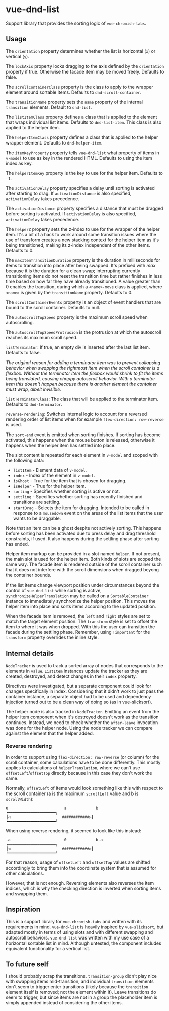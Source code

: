 # vue-dnd-list

Support library that provides the sorting logic of `vue-chromish-tabs`.

## Usage

The `orientation` property determines whether the list is horizontal (`x`) or vertical (`y`).

The `lockAxis` property locks dragging to the axis defined by the `orientation` property if true. Otherwise the facade item may be moved freely. Defaults to false.

The `scrollContainerClass` property is the class to apply to the wrapper element around sortable items. Defaults to `dnd-scroll-container`.

The `transitionName` property sets the `name` property of the internal `transition` elements. Default to `dnd-list`.

The `listItemClass` property defines a class that is applied to the element that wraps individual list items. Defaults to `dnd-list-item`. This class is also applied to the helper item.

The `helperItemClass` property defines a class that is applied to the helper wrapper element. Defaults to `dnd-helper-item`.

The `itemKeyProperty` property tells `vue-dnd-list` what property of items in `v-model` to use as key in the rendered HTML. Defaults to using the item index as key.

The `helperItemKey` property is the key to use for the helper item. Defaults to `-1`.

The `activationDelay` property specifies a delay until sorting is activated after starting to drag. If `activationDistance` is also specified, `activationDelay` takes precedence.

The `activationDistance` property specifies a distance that must be dragged before sorting is activated. If `activationDelay` is also specified, `activationDelay` takes precedence.

The `helperZ` property sets the z-index to use for the wrapper of the helper item. It's a bit of a hack to work around some transition issues where the use of transform creates a new stacking context for the helper item as it's being transitioned, making its z-index independent of the other items. Defaults to 0.

The `maxItemTransitionDuration` property is the duration in milliseconds for items to transition into place after being swapped. It's prefixed with _max_ because it is the duration for a clean swap; interrupting currently transitioning items do not reset the transition time but rather finishes in less time based on how far they have already transitioned. A value greater than 0 enables the transition, during which a `<name>-move` class is applied, where `<name>` is given by the `transitionName` property. Defaults to 0.

The `scrollContainerEvents` property is an object of event handlers that are bound to the scroll container. Defaults to null.

The `autoscrollTopSpeed` property is the maximum scroll speed when autoscrolling.

The `autoscrollTopSpeedProtrusion` is the protrusion at which the autoscroll reaches its maximum scroll speed.

`listTerminator`: If true, an empty div is inserted after the last list item.
Defaults to false.

_The original reason for adding a terminator item was to prevent collapsing behavior when swapping the rightmost item when the scroll container is a flexbox.
Without the terminator item the flexbox would shrink to fit the items being translated, causing choppy autoscroll behavior.
With a terminator item this doesn't happen because there is another element the container must wrap, albeit invisible._

`listTerminatorClass`: The class that will be applied to the terminator item.
Defaults to `dnd-terminator`.

`reverse-rendering`: Switches internal logic to account for a reversed rendering order of list items when for example `flex-direction: row-reverse` is used.

The `sort-end` event is emitted when sorting finishes. If sorting has become activated, this happens when the mouse button is released, otherwise it happens when the helper item has settled into place.

The slot content is repeated for each element in `v-model` and scoped with the following data:

* `listItem` - Element data of `v-model`.
* `index` - Index of the element in `v-model`.
* `isGhost` - True for the item that is chosen for dragging.
* `isHelper` - True for the helper item.
* `sorting` - Specifies whether sorting is active or not.
* `settling` - Specifies whether sorting has recently finished and transitions are settling.
* `startDrag` - Selects the item for dragging. Intended to be called in response to a `mousedown` event on the areas of the list items that the user wants to be draggable.

Note that an item can be a ghost despite not actively sorting. This happens before sorting has been activated due to press delay and drag threshold constraints, if used. It also happens during the settling phase after sorting has ended.

Helper item markup can be provided in a slot named `helper`. If not present, the main slot is used for the helper item. Both kinds of slots are scoped the same way. The facade item is rendered outside of the scroll container such that it does not interfere with the scroll dimensions when dragged beyong the container bounds.

If the list items change viewport position under circumstances beyond the control of `vue-dnd-list` while sorting is active, `synchronizeHelperTranslation` may be called on a `SortableContainer` instance to immediately synchronize the helper position. This moves the helper item into place and sorts items according to the updated position.

When the facade item is removed, the `left` and `right` styles are set to match the target element position. The `transform` style is set to offset the item to where it was when dropped. With this the user can transition the facade during the settling phase. Remember, using `!important` for the `transform` property overrides the inline style.

## Internal details

`NodeTracker` is used to track a sorted array of nodes that corresponds to the elements in `value`. `ListItem` instances update the tracker as they are created, destroyed, and detect changes in their `index` property.

Directives were investigated, but a separate component could look for changes specifically in index. Considering that it didn't work to just pass the container instance, a separate object had to be used and dependency injection turned out to be a clean way of doing so (as in vue-slicksort).

The helper node is also tracked in `NodeTracker`. Emitting an event from the helper item component when it's destroyed doesn't work as the transition continues. Instead, we need to check whether the `after-leave` invocation was done for the helper node. Using the node tracker we can compare against the element that the helper added.

### Reverse rendering

In order to support using `flex-direction: row-reverse` (or column) for the scroll container, some calculations have to be done differently.
This mostly applies to calculations of `helperTranslation`, where we can't use `offsetLeft`/`offsetTop` directly because in this case they don't work the same.

Normally, `offsetLeft` of items would look something like this with respect to the scroll container (a is the maximum `scrollLeft` value and b is `scrollWidth`):
```
0                         a             b
┍━━━━━━━━━━━━━━━━━━━━━┑
┃◁                       ############▷┃
┕━━━━━━━━━━━━━━━━━━━━━┙
```

When using reverse rendering, it seemed to look like this instead:
```
-a                        0             b-a
┍━━━━━━━━━━━━━━━━━━━━━┑
┃◁                       ############▷┃
┕━━━━━━━━━━━━━━━━━━━━━┙
```

For that reason, usage of `offsetLeft` and `offsetTop` values are shifted accordingly to bring them into the coordinate system that is assumed for other calculations.

However, that is not enough.
Reversing elements also reverses the item indices, which is why the checking direction is inverted when sorting items and swapping them.

## Inspiration

This is a support library for `vue-chromish-tabs` and written with its requirements in mind. `vue-dnd-list` is heavily inspired by `vue-slicksort`, but adapted mostly in terms of using slots and with different swapping and autoscroll behaviors. `vue-dnd-list` was written with my use case of a horizontal sortable list in mind. Although untested, the component includes equivalent functionality for a vertical list.

## To future self

I should probably scrap the transitions. `transition-group` didn't play nice with swapping items mid-transition, and individual `transition` elements don't seem to trigger enter transitions (likely because the `transition` element itself is removed; not the element within it). Leave transitions do seem to trigger, but since items are not in a group the placeholder item is simply appended instead of considering the other items.
